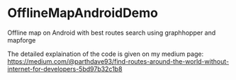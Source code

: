 # OfflineMapAndroidDemo
Offline map on Android with best routes search using graphhopper and mapforge

The detailed explaination of the code is given on my medium page:
https://medium.com/@parthdave93/find-routes-around-the-world-without-internet-for-developers-5bd97b32c1b8
